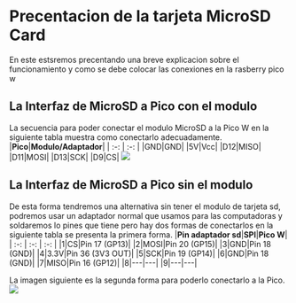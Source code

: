 # Precentacion de la tarjeta MicroSD Card
En este estsremos precentando una breve explicacion sobre el funcionamiento y como se debe colocar las conexiones en la rasberry pico w

## La Interfaz de MicroSD a Pico con el modulo
La secuencia para poder conectar el modulo MicroSD a la Pico W en la siguiente tabla muestra como conectarlo adecuadamente.
|**Pico**|**Modulo/Adaptador**|
| :-: | :-: |
|GND|GND|
|5V|Vcc|
|D12|MISO|
|D11|MOSI|
|D13|SCK|
|D9|CS|
![](/img/esquema_fisico.jpg)

## La Interfaz de MicroSD a Pico sin el modulo
De esta forma tendremos una alternativa sin tener el modulo de tarjeta sd, podremos usar un adaptador normal que usamos para las computadoras y soldaremos lo pines que tiene pero hay dos formas de conectarlos en la siguiente tabla se presenta la primera forma.
|**Pin adaptador sd**|**SPI**|**Pico W**|
| :-: | :-: | :-: |
|1|CS|Pin 17 (GP13)|
|2|MOSI|Pin 20 (GP15)|
|3|GND|Pin 18 (GND)|
|4|3\.3V|Pin 36 (3V3 OUT)|
|5|SCK|Pin 19 (GP14)|
|6|GND|Pin 18 (GND)|
|7|MISO|Pin 16 (GP12)|
|8|---|---|
|9|---|---|

La imagen siguiente es la segunda forma para poderlo conectarlo a la Pico.
![](/img/Microsd_pinout.jpg)